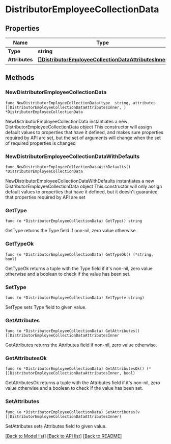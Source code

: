 # DistributorEmployeeCollectionData

## Properties

Name | Type | Description | Notes
------------ | ------------- | ------------- | -------------
**Type** | **string** |  | 
**Attributes** | [**[]DistributorEmployeeCollectionDataAttributesInner**](DistributorEmployeeCollectionDataAttributesInner.md) |  | 

## Methods

### NewDistributorEmployeeCollectionData

`func NewDistributorEmployeeCollectionData(type_ string, attributes []DistributorEmployeeCollectionDataAttributesInner, ) *DistributorEmployeeCollectionData`

NewDistributorEmployeeCollectionData instantiates a new DistributorEmployeeCollectionData object
This constructor will assign default values to properties that have it defined,
and makes sure properties required by API are set, but the set of arguments
will change when the set of required properties is changed

### NewDistributorEmployeeCollectionDataWithDefaults

`func NewDistributorEmployeeCollectionDataWithDefaults() *DistributorEmployeeCollectionData`

NewDistributorEmployeeCollectionDataWithDefaults instantiates a new DistributorEmployeeCollectionData object
This constructor will only assign default values to properties that have it defined,
but it doesn't guarantee that properties required by API are set

### GetType

`func (o *DistributorEmployeeCollectionData) GetType() string`

GetType returns the Type field if non-nil, zero value otherwise.

### GetTypeOk

`func (o *DistributorEmployeeCollectionData) GetTypeOk() (*string, bool)`

GetTypeOk returns a tuple with the Type field if it's non-nil, zero value otherwise
and a boolean to check if the value has been set.

### SetType

`func (o *DistributorEmployeeCollectionData) SetType(v string)`

SetType sets Type field to given value.


### GetAttributes

`func (o *DistributorEmployeeCollectionData) GetAttributes() []DistributorEmployeeCollectionDataAttributesInner`

GetAttributes returns the Attributes field if non-nil, zero value otherwise.

### GetAttributesOk

`func (o *DistributorEmployeeCollectionData) GetAttributesOk() (*[]DistributorEmployeeCollectionDataAttributesInner, bool)`

GetAttributesOk returns a tuple with the Attributes field if it's non-nil, zero value otherwise
and a boolean to check if the value has been set.

### SetAttributes

`func (o *DistributorEmployeeCollectionData) SetAttributes(v []DistributorEmployeeCollectionDataAttributesInner)`

SetAttributes sets Attributes field to given value.



[[Back to Model list]](../README.md#documentation-for-models) [[Back to API list]](../README.md#documentation-for-api-endpoints) [[Back to README]](../README.md)


